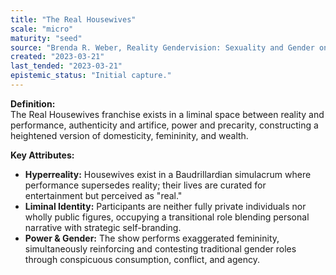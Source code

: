 ```yaml
---
title: "The Real Housewives"
scale: "micro"
maturity: "seed"
source: "Brenda R. Weber, Reality Gendervision: Sexuality and Gender on Transatlantic Reality Television (2014)"
created: "2023-03-21"
last_tended: "2023-03-21"
epistemic_status: "Initial capture."
---
```

**Definition:**  
The Real Housewives franchise exists in a liminal space between reality and performance, authenticity and artifice, power and precarity, constructing a heightened version of domesticity, femininity, and wealth.

**Key Attributes:**  
- **Hyperreality:** Housewives exist in a Baudrillardian simulacrum where performance supersedes reality; their lives are curated for entertainment but perceived as "real."  
- **Liminal Identity:** Participants are neither fully private individuals nor wholly public figures, occupying a transitional role blending personal narrative with strategic self-branding.  
- **Power & Gender:** The show performs exaggerated femininity, simultaneously reinforcing and contesting traditional gender roles through conspicuous consumption, conflict, and agency.
